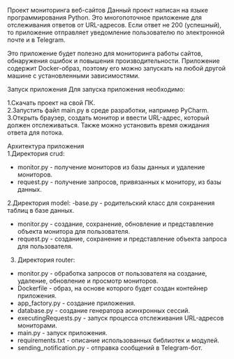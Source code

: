 Проект мониторинга веб-сайтов
Данный проект написан на языке программирования Python. Это многопоточное приложение для отслеживания ответов от URL-адресов. Если ответ не 200 (успешный), то приложение отправляет уведомление пользователю по электронной почте и в Telegram.

Это приложение будет полезно для мониторинга работы сайтов, обнаружения ошибок и повышения производительности. Приложение содержит Docker-образ, поэтому его можно запускать на любой другой машине с установленными зависимостями.

Запуск приложения
Для запуска приложения необходимо:

1.Скачать проект на свой ПК.  
2.Запустить файл main.py в среде разработки, например PyCharm.  
3.Открыть браузер, создать монитор и ввести URL-адрес, который должен отслеживаться. Также можно установить время ожидания ответа для потока.  

Архитектура приложения  
1.Директория crud:
- monitor.py - получение мониторов из базы данных и удаление мониторов.
- request.py - получение запросов, привязанных к монитору, из базы данных.
  
2.Директория model: 
-base.py - родительский класс для сохранения таблиц в базе данных.
- monitor.py - создание, сохранение, обновление и представление объекта монитора для пользователя.
- request.py - создание, сохранение и представление объекта запроса для пользователя.
  
3. Директория router:
- monitor.py - обработка запросов от пользователя на создание, удаление, обновление и просмотр мониторов.
- Dockerfile - образ, на основе которого будет создан контейнер приложения.
- app_factory.py - создание приложения.
- database.py - создание генератора асинхронных сессий.
- executingRequests.py - запуск процесса отслеживания URL-адресов мониторами.
- main.py - запуск приложения.
- requirements.txt - описание использованных библиотек и модулей.
- sending_notification.py - отправка сообщений в Telegram-бот.
